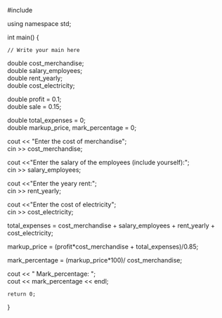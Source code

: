 #include <iostream>

using namespace std;

int main() {
  
    // Write your main here  
  double cost_merchandise;    
double salary_employees;   
double rent_yearly;   
double cost_electricity;   

double profit = 0.1;   
double sale = 0.15;   

double total_expenses = 0;   
double markup_price, mark_percentage = 0;    

cout << "Enter the cost of merchandise";   
cin >> cost_merchandise;

cout <<"Enter the salary of the employees (include yourself):";    
cin >> salary_employees;   

cout <<"Enter the yeary rent:";    
cin >> rent_yearly;  

cout <<"Enter the cost of electricity";   
cin >> cost_electricity;   

total_expenses = cost_merchandise + salary_employees + rent_yearly + cost_electricity;   

markup_price = (profit*cost_merchandise + total_expenses)/0.85;   

mark_percentage = (markup_price*100)/ cost_merchandise;   


cout << " Mark_percentage: ";  
 cout << mark_percentage << endl;   

    return 0;   
}   
